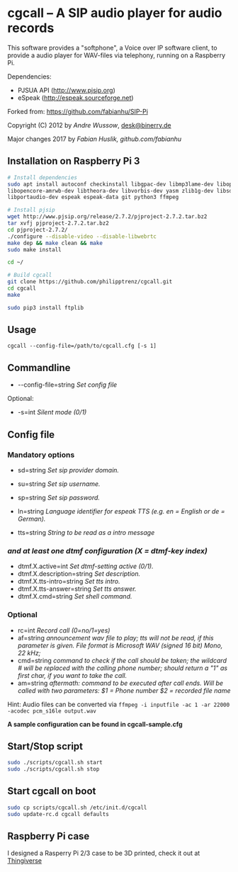 # cgcall – A SIP audio player for audio records

This software provides a "softphone", a Voice over IP software client, to provide a audio player for WAV-files via telephony, running on a Raspberry Pi.

Dependencies:
- PJSUA API (http://www.pjsip.org)
- eSpeak (http://espeak.sourceforge.net)

Forked from: https://github.com/fabianhu/SIP-Pi

Copyright (C) 2012 by _Andre Wussow_, desk@binerry.de

Major changes 2017 by _Fabian Huslik, github.com/fabianhu_


## Installation on Raspberry Pi 3

```bash
# Install dependencies
sudo apt install autoconf checkinstall libgpac-dev libmp3lame-dev libopencore-amrnb-dev \
libopencore-amrwb-dev libtheora-dev libvorbis-dev yasm zlib1g-dev libsdl-sound1.2-dev \
libportaudio-dev espeak espeak-data git python3 ffmpeg

# Install pjsip
wget http://www.pjsip.org/release/2.7.2/pjproject-2.7.2.tar.bz2
tar xvfj pjproject-2.7.2.tar.bz2
cd pjproject-2.7.2/
./configure --disable-video --disable-libwebrtc
make dep && make clean && make
sudo make install

cd ~/

# Build cgcall
git clone https://github.com/philipptrenz/cgcall.git
cd cgcall
make

sudo pip3 install ftplib
```


## Usage

```cgcall --config-file=/path/to/cgcall.cfg [-s 1]```

## Commandline

* --config-file=string   _Set config file_   

Optional:

* -s=int       _Silent mode (0/1)_   

## Config file

### Mandatory options  

* sd=string   _Set sip provider domain._   
* su=string   _Set sip username._   
* sp=string   _Set sip password._   
* ln=string   _Language identifier for espeak TTS (e.g. en = English or de = German)._

* tts=string  _String to be read as a intro message_

### _and at least one dtmf configuration (X = dtmf-key index)_   

* dtmf.X.active=int           _Set dtmf-setting active (0/1)._   
* dtmf.X.description=string   _Set description._   
* dtmf.X.tts-intro=string     _Set tts intro._   
* dtmf.X.tts-answer=string    _Set tts answer._   
* dtmf.X.cmd=string           _Set shell command._   

### Optional

* rc=int      _Record call (0=no/1=yes)_   
* af=string   _announcement wav file to play; tts will not be read, if this parameter is given. File format is Microsoft WAV (signed 16 bit) Mono, 22 kHz;_ 
* cmd=string  _command to check if the call should be taken; the wildcard # will be replaced with the calling phone number; should return a "1" as first char, if you want to take the call._
* am=string   _aftermath: command to be executed after call ends. Will be called with two parameters: $1 = Phone number $2 = recorded file name_

Hint: Audio files can be converted via `ffmpeg -i inputfile -ac 1 -ar 22000 -acodec pcm_s16le output.wav`

**A sample configuration can be found in cgcall-sample.cfg**
  
## Start/Stop script

```bash
sudo ./scripts/cgcall.sh start
sudo ./scripts/cgcall.sh stop
```

## Start cgcall on boot

```bash
sudo cp scripts/cgcall.sh /etc/init.d/cgcall
sudo update-rc.d cgcall defaults 
```

## Raspberry Pi case

I designed a Rasperry Pi 2/3 case to be 3D printed, check it out at [Thingiverse](https://www.thingiverse.com/thing:2918026)
